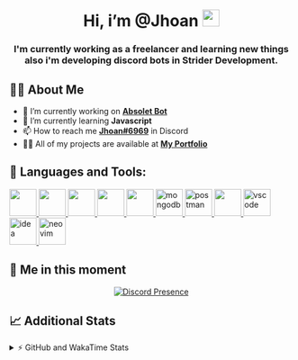<h1 align="center">Hi, i’m @Jhoan <img src="https://i.imgur.com/ILVRpZm.gif" width="30px"></h1>
<h3 align="center">I'm currently working as a freelancer and learning new things also i'm developing discord bots in Strider Development.</h3>

## 🙋‍♂️ About Me

- 🔭 I’m currently working on **[Absolet Bot](https://strider.cloud)**
- 🌱 I’m currently learning **Javascript**
- 📫 How to reach me **[Jhoan#6969](https://jhoan.monster/)** in Discord
- 👨‍💻 All of my projects are available at **[My Portfolio](https://jhoan.monster)**

## 🚀 Languages and Tools:
<p align="left"> 
    <a href="https://developer.mozilla.org/en-US/docs/Web/JavaScript" target="_blank"> <img src="https://img.icons8.com/color/48/000000/javascript.png" width="48" height="48"/> </a> 
    <a href="https://www.w3.org/html/" target="_blank"> <img src="https://img.icons8.com/color/48/000000/html-5.png" width="48" height="48"/> </a> 
    <a href="https://www.w3schools.com/css/" target="_blank"> <img src="https://img.icons8.com/color/48/000000/css3.png" width="48" height="48"/> </a> 
    <a href="https://getbootstrap.com" target="_blank"> <img src="https://img.icons8.com/color/48/000000/bootstrap.png" width="48" height="48"/> </a> 
    <a href="https://nodejs.org" target="_blank"> <img src="https://i.imgur.com/XX8lvL7.png" width="48" height="48"/> </a> 
    <a href="https://www.mongodb.com/" target="_blank"> <img src="https://i.imgur.com/nRtS3AN.png" alt="mongodb" width="48" height="48"/> </a> 
    <a href="https://postman.com" target="_blank"> <img src="https://www.vectorlogo.zone/logos/getpostman/getpostman-icon.svg" alt="postman" width="48" height="48"/> </a>   
    <a href="https://git-scm.com/" target="_blank"> <img src="https://img.icons8.com/color/48/000000/git.png" width="48" height="48"/> </a> 
    <a href="https://code.visualstudio.com" target="_blank" > <img src="https://upload.wikimedia.org/wikipedia/commons/thumb/9/9a/Visual_Studio_Code_1.35_icon.svg/2048px-Visual_Studio_Code_1.35_icon.svg.png" alt="vscode" width="48" height="48"> </a>
    <a href="https://www.jetbrains.com/es-es/idea/" target="_blank" > <img src="https://resources.jetbrains.com/storage/products/intellij-idea/img/meta/intellij-idea_logo_300x300.png" alt="idea" width="48" height="48"> </a>
    <a href="https://neovim.io" target="_blank"> <img src="https://icons.iconarchive.com/icons/papirus-team/papirus-apps/512/nvim-icon.png" alt="neovim" width="48" height="48"/> </a>
</p>
  
## 👤 Me in this moment
<p align="center">
    <a href="https://discord.com/users/852617426591154177" target="_blank" rel="nofollow">
        <img src="https://lanyard-profile-readme.vercel.app/api/852617426591154177?idleMessage=Probably%20coding%20Absolet..." alt="Discord Presence" align="center">
    </a>
</p>

## 📈 Additional Stats
<details>
    <summary>⚡ GitHub and WakaTime Stats</summary>
    <br/>

<!--START_SECTION:waka-->
![Code Time](http://img.shields.io/badge/Code%20Time-26%20hrs%2011%20mins-blue)

**🐱 My GitHub Data** 

> 🏆 267 Contributions in the Year 2022
 > 
> 📦 18.4 kB Used in GitHub's Storage 
 > 
> 💼 Opted to Hire
 > 
> 📜 4 Public Repositories 
 > 
> 🔑 10 Private Repositories  
 > 
**I'm a Night 🦉** 

```text
🌞 Morning    24 commits     ██░░░░░░░░░░░░░░░░░░░░░░░   8.51% 
🌆 Daytime    111 commits    █████████░░░░░░░░░░░░░░░░   39.36% 
🌃 Evening    115 commits    ██████████░░░░░░░░░░░░░░░   40.78% 
🌙 Night      32 commits     ██░░░░░░░░░░░░░░░░░░░░░░░   11.35%

```
📅 **I'm Most Productive on Saturday** 

```text
Monday       35 commits     ███░░░░░░░░░░░░░░░░░░░░░░   12.41% 
Tuesday      14 commits     █░░░░░░░░░░░░░░░░░░░░░░░░   4.96% 
Wednesday    53 commits     ████░░░░░░░░░░░░░░░░░░░░░   18.79% 
Thursday     11 commits     █░░░░░░░░░░░░░░░░░░░░░░░░   3.9% 
Friday       18 commits     █░░░░░░░░░░░░░░░░░░░░░░░░   6.38% 
Saturday     102 commits    █████████░░░░░░░░░░░░░░░░   36.17% 
Sunday       49 commits     ████░░░░░░░░░░░░░░░░░░░░░   17.38%

```


📊 **This Week I Spent My Time On** 

```text
⌚︎ Time Zone: America/Bogota

💬 Programming Languages: 
JavaScript               2 hrs 53 mins       ██████████████████░░░░░░░   74.97% 
Markdown                 15 mins             █░░░░░░░░░░░░░░░░░░░░░░░░   6.61% 
YAML                     12 mins             █░░░░░░░░░░░░░░░░░░░░░░░░   5.35% 
JSON                     9 mins              █░░░░░░░░░░░░░░░░░░░░░░░░   3.97% 
Git Config               6 mins              ░░░░░░░░░░░░░░░░░░░░░░░░░   2.76%

🔥 Editors: 
VS Code                  3 hrs 40 mins       ███████████████████████░░   95.19% 
Neovim                   11 mins             █░░░░░░░░░░░░░░░░░░░░░░░░   4.81%

🐱‍💻 Projects: 
Ducky Spammer            1 hr 47 mins        ███████████░░░░░░░░░░░░░░   46.33% 
Invite Manager           30 mins             ███░░░░░░░░░░░░░░░░░░░░░░   13.16% 
Ticket-Bot               29 mins             ███░░░░░░░░░░░░░░░░░░░░░░   12.89% 
DevJhoan                 24 mins             ██░░░░░░░░░░░░░░░░░░░░░░░   10.66% 
Absolet Bot              10 mins             █░░░░░░░░░░░░░░░░░░░░░░░░   4.67%

💻 Operating System: 
Linux                    3 hrs 51 mins       █████████████████████████   100.0%

```

**I Mostly Code in JavaScript** 

```text
JavaScript               8 repos             ██████████████████░░░░░░░   72.73% 
Java                     2 repos             ████░░░░░░░░░░░░░░░░░░░░░   18.18% 
TypeScript               1 repo              ██░░░░░░░░░░░░░░░░░░░░░░░   9.09%

```



 Last Updated on 24/04/2022 10:40:50 UTC
<!--END_SECTION:waka-->
</details>
